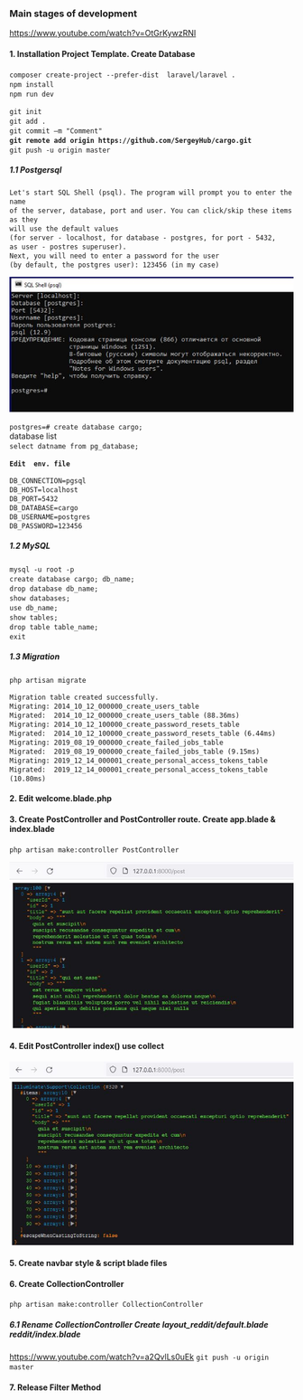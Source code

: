 ### Main stages of development
https://www.youtube.com/watch?v=OtGrKywzRNI
#### 1. Installation Project Template. Create Database

`composer create-project --prefer-dist  laravel/laravel .`   
`npm install`  
`npm run dev`  

`git init`  
`git add .`  
`git commit –m "Comment"`  
**`git remote add origin https://github.com/SergeyHub/cargo.git`**  
`git push -u origin master`  

##### 1.1 Postgersql

```
Let's start SQL Shell (psql). The program will prompt you to enter the name    
of the server, database, port and user. You can click/skip these items as they  
will use the default values   
(for server - localhost, for database - postgres, for port - 5432,  
as user - postres superuser). 
Next, you will need to enter a password for the user   
(by default, the postgres user): 123456 (in my case)  
```
![Screenshot](readme/psql.JPG) 

`postgres=# create database cargo;`  
  database list  
`select datname from pg_database;`  

**`Edit  env. file`**    
```
DB_CONNECTION=pgsql
DB_HOST=localhost
DB_PORT=5432
DB_DATABASE=cargo
DB_USERNAME=postgres
DB_PASSWORD=123456
```
##### 1.2 MySQL

`mysql -u root -p`  
`create database cargo; db_name;`  
`drop database db_name;`   
`show databases;`  
`use db_name;`  
`show tables;`   
`drop table table_name;`  
`exit`  

##### 1.3 Migration

`php artisan migrate`  
```
Migration table created successfully.
Migrating: 2014_10_12_000000_create_users_table
Migrated:  2014_10_12_000000_create_users_table (88.36ms)
Migrating: 2014_10_12_100000_create_password_resets_table
Migrated:  2014_10_12_100000_create_password_resets_table (6.44ms)
Migrating: 2019_08_19_000000_create_failed_jobs_table
Migrated:  2019_08_19_000000_create_failed_jobs_table (9.15ms)
Migrating: 2019_12_14_000001_create_personal_access_tokens_table
Migrated:  2019_12_14_000001_create_personal_access_tokens_table (10.80ms)
```

#### 2. Edit welcome.blade.php

#### 3. Create PostController and PostController route. Create app.blade & index.blade
`php artisan make:controller PostController`  

![Screenshot](readme/posts.JPG) 

#### 4. Edit PostController index() use collect 

![Screenshot](readme/getbyUniqueUserId.JPG) 

#### 5. Create navbar style & script blade files

#### 6. Create CollectionController

`php artisan make:controller CollectionController`  

##### 6.1 Rename CollectionController Create layout_reddit/default.blade reddit/index.blade
https://www.youtube.com/watch?v=a2QvlLs0uEk
`git push -u origin master`

#### 7. Release Filter Method
